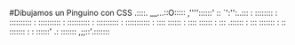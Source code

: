 #Dibujamos un Pinguino con CSS 
        .::::.
  __...::O:::::
,''''::::::'  ::
      `':'':..:::
       :  ::::::::
      :  ::::::::::
      :  ::::::::::
      :  ::::::::::
      :  ::::::::::
      : :::::::::::
      : :::: ::::::
      : :::: ::::::
      : ::: .::::::
      : ::: :::::::
      :  :: :::::::
       :  : ::::::'
       .:  :::::::
    ,;;::'.:::::::
